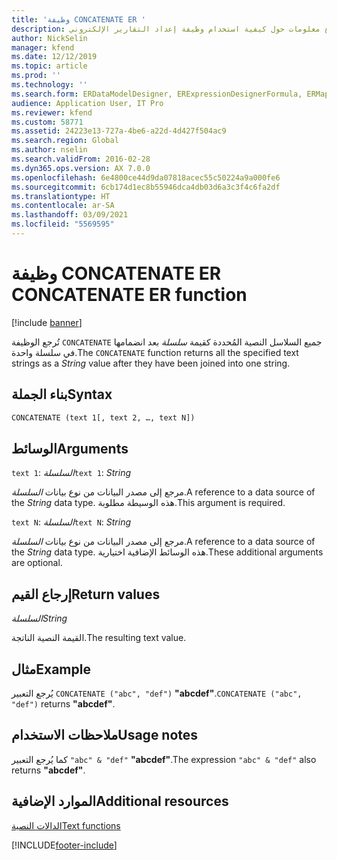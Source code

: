 ```yaml
---
title: 'وظيفة CONCATENATE ER '
description: يوفر هذا الموضوع معلومات حول كيفية استخدام وظيفة إعداد التقارير الإلكتروني CONCATENATE (ER)
author: NickSelin
manager: kfend
ms.date: 12/12/2019
ms.topic: article
ms.prod: ''
ms.technology: ''
ms.search.form: ERDataModelDesigner, ERExpressionDesignerFormula, ERMappedFormatDesigner, ERModelMappingDesigner
audience: Application User, IT Pro
ms.reviewer: kfend
ms.custom: 58771
ms.assetid: 24223e13-727a-4be6-a22d-4d427f504ac9
ms.search.region: Global
ms.author: nselin
ms.search.validFrom: 2016-02-28
ms.dyn365.ops.version: AX 7.0.0
ms.openlocfilehash: 6e4800ce44d9da07818acec55c50224a9a000fe6
ms.sourcegitcommit: 6cb174d1ec8b55946dca4db03d6a3c3f4c6fa2df
ms.translationtype: HT
ms.contentlocale: ar-SA
ms.lasthandoff: 03/09/2021
ms.locfileid: "5569595"
---
```

# <a name="concatenate-er-function"></a><span data-ttu-id="3c33a-103">وظيفة CONCATENATE ER </span><span class="sxs-lookup"><span data-stu-id="3c33a-103">CONCATENATE ER function</span></span>

[!include [banner](../includes/banner.md)]

<span data-ttu-id="3c33a-104">تُرجع الوظيفة `CONCATENATE` جميع السلاسل النصية المُحددة كقيمة *سلسلة* بعد انضمامها في سلسلة واحدة.</span><span class="sxs-lookup"><span data-stu-id="3c33a-104">The `CONCATENATE` function returns all the specified text strings as a *String* value after they have been joined into one string.</span></span>

## <a name="syntax"></a><span data-ttu-id="3c33a-105">بناء الجملة</span><span class="sxs-lookup"><span data-stu-id="3c33a-105">Syntax</span></span>

```vb
CONCATENATE (text 1[, text 2, …, text N])
```

## <a name="arguments"></a><span data-ttu-id="3c33a-106">الوسائط</span><span class="sxs-lookup"><span data-stu-id="3c33a-106">Arguments</span></span>

<span data-ttu-id="3c33a-107">`text 1`: *السلسلة*</span><span class="sxs-lookup"><span data-stu-id="3c33a-107">`text 1`: *String*</span></span>

<span data-ttu-id="3c33a-108">مرجع إلى مصدر البيانات من نوع بيانات *السلسلة*.</span><span class="sxs-lookup"><span data-stu-id="3c33a-108">A reference to a data source of the *String* data type.</span></span> <span data-ttu-id="3c33a-109">هذه الوسيطة مطلوبة.</span><span class="sxs-lookup"><span data-stu-id="3c33a-109">This argument is required.</span></span>

<span data-ttu-id="3c33a-110">`text N`: *السلسلة*</span><span class="sxs-lookup"><span data-stu-id="3c33a-110">`text N`: *String*</span></span>

<span data-ttu-id="3c33a-111">مرجع إلى مصدر البيانات من نوع بيانات *السلسلة*.</span><span class="sxs-lookup"><span data-stu-id="3c33a-111">A reference to a data source of the *String* data type.</span></span> <span data-ttu-id="3c33a-112">هذه الوسائط الإضافية اختيارية.</span><span class="sxs-lookup"><span data-stu-id="3c33a-112">These additional arguments are optional.</span></span>

## <a name="return-values"></a><span data-ttu-id="3c33a-113">إرجاع القيم</span><span class="sxs-lookup"><span data-stu-id="3c33a-113">Return values</span></span>

<span data-ttu-id="3c33a-114">*السلسلة*</span><span class="sxs-lookup"><span data-stu-id="3c33a-114">*String*</span></span>

<span data-ttu-id="3c33a-115">القيمة النصية الناتجة.</span><span class="sxs-lookup"><span data-stu-id="3c33a-115">The resulting text value.</span></span>

## <a name="example"></a><span data-ttu-id="3c33a-116">مثال</span><span class="sxs-lookup"><span data-stu-id="3c33a-116">Example</span></span>

<span data-ttu-id="3c33a-117">يُرجع التعبير `CONCATENATE ("abc", "def")` **"abcdef"**.</span><span class="sxs-lookup"><span data-stu-id="3c33a-117">`CONCATENATE ("abc", "def")` returns **"abcdef"**.</span></span>

## <a name="usage-notes"></a><span data-ttu-id="3c33a-118">ملاحظات الاستخدام</span><span class="sxs-lookup"><span data-stu-id="3c33a-118">Usage notes</span></span>

<span data-ttu-id="3c33a-119">كما يُرجع التعبير `"abc" & "def"` **"abcdef"**.</span><span class="sxs-lookup"><span data-stu-id="3c33a-119">The expression `"abc" & "def"` also returns **"abcdef"**.</span></span>

## <a name="additional-resources"></a><span data-ttu-id="3c33a-120">الموارد الإضافية</span><span class="sxs-lookup"><span data-stu-id="3c33a-120">Additional resources</span></span>

[<span data-ttu-id="3c33a-121">الدالات النصية</span><span class="sxs-lookup"><span data-stu-id="3c33a-121">Text functions</span></span>](er-functions-category-text.md)


[!INCLUDE[footer-include](../../../includes/footer-banner.md)]